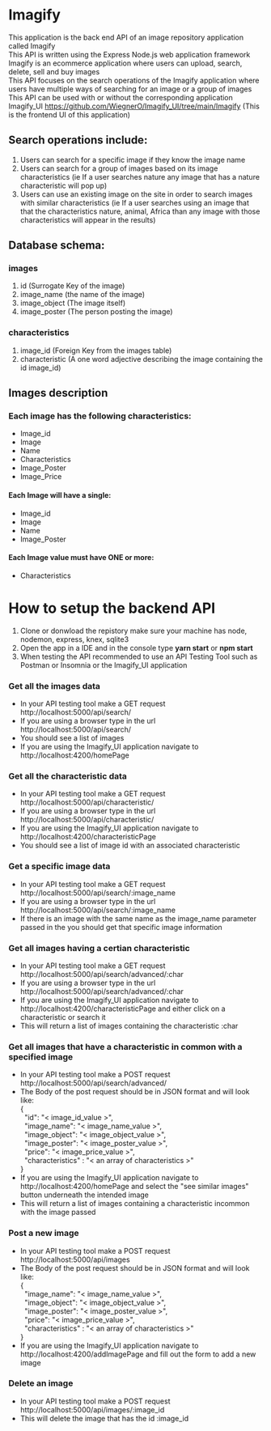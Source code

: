 # Imagify
This application is the back end API of an image repository application called Imagify<br>
This API is written using the Express Node.js web application framework<br>
Imagify is an ecommerce application where users can upload, search, delete, sell and buy images<br>
This API focuses on the search operations of the Imagify application where users have multiple ways of searching for an image or a group of images<br>
This API can be used with or without the corresponding application Imagify_UI https://github.com/WiegnerO/Imagify_UI/tree/main/Imagify (This is the frontend UI of this application)

## Search operations include:
1. Users can search for a specific image if they know the image name
2. Users can search for a group of images based on its image characteristics (ie If a user searches nature any image that has a nature characteristic will pop up)
3. Users can use an existing image on the site in order to search images with similar characteristics (ie If a user searches using an image that that the characteristics nature, animal, Africa than any image with those characteristics will appear in the results)

## Database schema:
### images
1. id (Surrogate Key of the image)
2. image_name (the name of the image)
3. image_object (The image itself)
4. image_poster (The person posting the image)

### characteristics
1. image_id (Foreign Key from the images table)
2. characteristic (A one word adjective describing the image containing the id image_id)

## Images description
### Each image has the following characteristics:
- Image_id
- Image 
- Name
- Characteristics
- Image_Poster
- Image_Price

#### Each Image will have a single:
- Image_id
- Image 
- Name
- Image_Poster

#### Each Image value must have ONE or more:
- Characteristics

# How to setup the backend API
1. Clone or donwload the repistory make sure your machine has node, nodemon, express, knex, sqlite3
2. Open the app in a IDE and in the console type <b>yarn start</b> or <b>npm start</b>
3. When testing the API recommended to use an API Testing Tool such as Postman or Insomnia or the Imagify_UI application

### Get all the images data
- In your API testing tool make a GET request http://localhost:5000/api/search/
- If you are using a browser type in the url http://localhost:5000/api/search/
- You should see a list of images
- If you are using the Imagify_UI application navigate to http://localhost:4200/homePage

### Get all the characteristic data
- In your API testing tool make a GET request http://localhost:5000/api/characteristic/
- If you are using a browser type in the url http://localhost:5000/api/characteristic/
- If you are using the Imagify_UI application navigate to http://localhost:4200/characteristicPage
- You should see a list of image id with an associated characteristic

### Get a specific image data
- In your API testing tool make a GET request http://localhost:5000/api/search/:image_name
- If you are using a browser type in the url http://localhost:5000/api/search/:image_name
- If there is an image with the same name as the image_name parameter passed in the you should get that specific image information

### Get all images having a certian characteristic
- In your API testing tool make a GET request http://localhost:5000/api/search/advanced/:char
- If you are using a browser type in the url http://localhost:5000/api/search/advanced/:char
- If you are using the Imagify_UI application navigate to http://localhost:4200/characteristicPage and either click on a characteristic or search it
- This will return a list of images containing the characteristic :char

### Get all images that have a characteristic in common with a specified image
- In your API testing tool make a POST request http://localhost:5000/api/search/advanced/
- The Body of the post request should be in JSON format and will look like:\
{\
  "id": "< image_id_value >",\
  "image_name": "< image_name_value >",\
  "image_object": "< image_object_value >",\
  "image_poster": "< image_poster_value >",\
  "price": "< image_price_value >",\
  "characteristics" : "< an array of characteristics >"\
}
- If you are using the Imagify_UI application navigate to http://localhost:4200/homePage and select the "see similar images" button underneath the intended image
- This will return a list of images containing a characteristic incommon with the image passed

### Post a new image
- In your API testing tool make a POST request http://localhost:5000/api/images
- The Body of the post request should be in JSON format and will look like:\
{\
  "image_name": "< image_name_value >",\
  "image_object": "< image_object_value >",\
  "image_poster": "< image_poster_value >",\
  "price": "< image_price_value >",\
  "characteristics" : "< an array of characteristics >"\
}
- If you are using the Imagify_UI application navigate to http://localhost:4200/addImagePage and fill out the form to add a new image

### Delete an image
- In your API testing tool make a POST request http://localhost:5000/api/images/:image_id
- This will delete the image that has the id :image_id 

 
